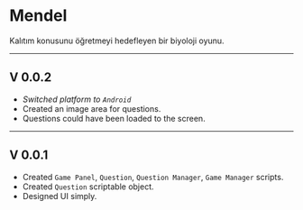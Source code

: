 # Mendel
Kalıtım konusunu öğretmeyi hedefleyen bir biyoloji oyunu.
***
## V 0.0.2
* *Switched platform to `Android`*
* Created an image area for questions.
* Questions could have been loaded to the screen.
***
## V 0.0.1
* Created `Game Panel`, `Question`, `Question Manager`, `Game Manager` scripts.
* Created `Question` scriptable object.
* Designed UI simply.